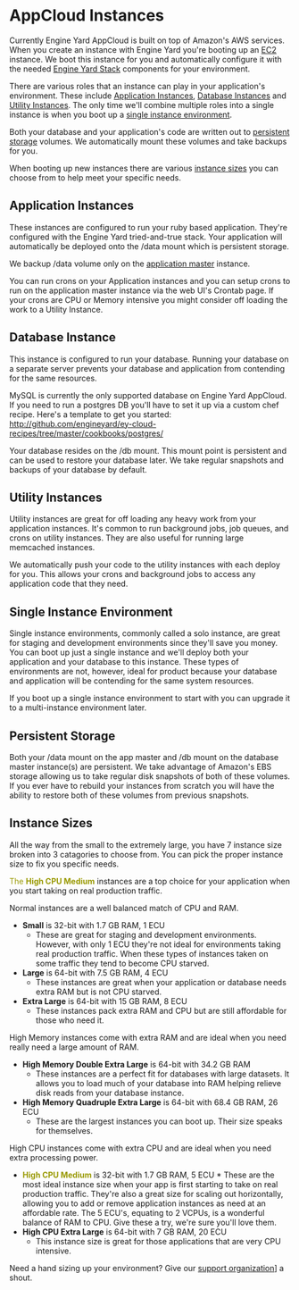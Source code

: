 # AppCloud Instances

Currently Engine Yard AppCloud is built on top of Amazon's AWS services. When you create an instance with Engine Yard you're booting up an [EC2](http://aws.amazon.com/ec2/) instance. We boot this instance for you and automatically configure it with the needed [Engine Yard Stack](http://www.engineyard.com/products/technology/stack) components for your environment.

There are various roles that an instance can play in your application's environment. These include [Application Instances](#application-instances), [Database Instances](#database-instance) and [Utility Instances](#utility-instances). The only time we'll combine multiple roles into a single instance is when you boot up a [single instance environment](#single-instance-environment). 

Both your database and your application's code are written out to [persistent storage](#persistent-storage) volumes. We automatically mount these volumes and take backups for you. 

When booting up new instances there are various [instance sizes](#instance-sizes) you can choose from to help meet your specific needs.

## Application Instances

These instances are configured to run your ruby based application. They're configured with the Engine Yard tried-and-true stack. Your application will automatically be deployed onto the /data mount which is persistent storage.

We backup /data volume only on the [application master](appcloud/guides/environments/home#cluster-architechture) instance. 

You can run crons on your Application instances and you can setup crons to run on the application master instance via the web UI's Crontab page. If your crons are CPU or Memory intensive you might consider off loading the work to a Utility Instance.

## Database Instance

This instance is configured to run your database. Running your database on a separate server prevents your database and application from contending for the same resources. 

MySQL is currently the only supported database on Engine Yard AppCloud. If you need to run a postgres DB you'll have to set it up via a custom chef recipe. Here's a template to get you started: http://github.com/engineyard/ey-cloud-recipes/tree/master/cookbooks/postgres/

Your database resides on the /db mount. This mount point is persistent and can be used to restore your database later. We take regular snapshots and backups of your database by default.

## Utility Instances

Utility instances are great for off loading any heavy work from your application instances. It's common to run background jobs, job queues, and crons on utility instances. They are also useful for running large memcached instances. 

We automatically push your code to the utility instances with each deploy for you. This allows your crons and background jobs to access any application code that they need.

## Single Instance Environment

Single instance environments, commonly called a solo instance, are great for staging and development environments since they'll save you money. You can boot up just a single instance and we'll deploy both your application and your database to this instance. These types of environments are not, however, ideal for product because your database and application will be contending for the same system resources. 

If you boot up a single instance environment to start with you can upgrade it to a multi-instance environment later.

## Persistent Storage

Both your /data mount on the app master and /db mount on the database master instance(s) are persistent. We take advantage of Amazon's EBS storage allowing us to take regular disk snapshots of both of these volumes. If you ever have to rebuild your instances from scratch you will have the ability to restore both of these volumes from previous snapshots. 

## Instance Sizes

All the way from the small to the extremely large, you have 7 instance size broken into 3 catagories to choose from. You can pick the proper instance size to fix you specific needs.

<html><span style="color:#999900;">The <strong>High CPU Medium</strong></span></html> instances are a top choice for your application when you start taking on real production traffic.

Normal instances are a well balanced match of CPU and RAM.
  * **Small** is 32-bit with 1.7 GB RAM, 1 ECU
    * These are great for staging and development environments. However, with only 1 ECU they're not ideal for environments taking real production traffic. When these types of instances taken on some traffic they tend to become CPU starved. 
  * **Large** is 64-bit with 7.5 GB RAM, 4 ECU
    * These instances are great when your application or database needs extra RAM but is not CPU starved.
  * **Extra Large** is 64-bit with 15 GB RAM, 8 ECU
    * These instances pack extra RAM and CPU but are still affordable for those who need it.

High Memory instances come with extra RAM and are ideal when you need really need a large amount of RAM.
  * **High Memory Double Extra Large** is 64-bit with 34.2 GB RAM
    * These instances are a perfect fit for databases with large datasets. It allows you to load much of your database into RAM helping relieve disk reads from your database instance.
  * **High Memory Quadruple Extra Large** is 64-bit with 68.4 GB RAM, 26 ECU
    * These are the largest instances you can boot up. Their size speaks for themselves.

High CPU instances come with extra CPU and are ideal when you need extra processing power.
  * <html><span style="color:#999900;"><strong>High CPU Medium</strong></span></html> is 32-bit with 1.7 GB RAM, 5 ECU
    * These are the most ideal instance size when your app is first starting to take on real production traffic. They're also a great size for scaling out horizontally, allowing you to add or remove application instances as need at an affordable rate. The 5 ECU's, equating to 2 VCPUs, is a wonderful balance of RAM to CPU. Give these a try, we're sure you'll love them.
  * **High CPU Extra Large** is 64-bit with 7 GB RAM, 20 ECU
    * This instance size is great for those applications that are very CPU intensive.

Need a hand sizing up your environment? Give our [support organization](http://www.engineyard.com/support)] a shout. 
